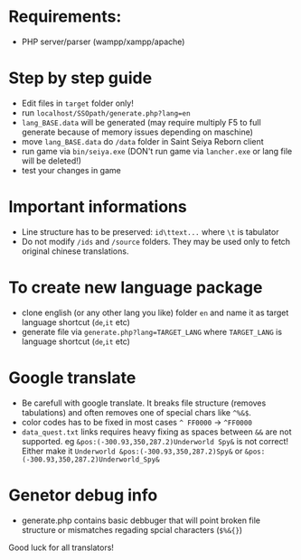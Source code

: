 # Requirements: 
- PHP server/parser (wampp/xampp/apache)

# Step by step guide
- Edit files in `target` folder only! 
- run `localhost/SSOpath/generate.php?lang=en`
- `lang_BASE.data` will be generated (may require multiply F5 to full generate because of memory issues depending on maschine)
- move `lang_BASE.data` do `/data` folder in Saint Seiya Reborn client
- run game via `bin/seiya.exe` (DON't run game via `lancher.exe` or lang file will be deleted!)
- test your changes in game

# Important informations
- Line structure has to be preserved: `id\ttext...` where `\t` is tabulator
- Do not modify `/ids` and `/source` folders. They may be used only to fetch original chinese translations.

# To create new language package
- clone english (or any other lang you like) folder `en` and name it as target language shortcut (`de`,`it` etc)
- generate file via `generate.php?lang=TARGET_LANG` where `TARGET_LANG` is language shortcut (`de`,`it` etc)

# Google translate
- Be carefull with google translate. It breaks file structure (removes tabulations) and often removes one of special chars like `^%&$`. 
- color codes has to be fixed in most cases `^ FF0000` -> `^FF0000`
- `data_quest.txt` links requires heavy fixing as spaces between `&&` are not supported. eg `&pos:(-300.93,350,287.2)Underworld Spy&` is not correct! Either make it `Underworld &pos:(-300.93,350,287.2)Spy&` or `&pos:(-300.93,350,287.2)Underworld_Spy&`

# Genetor debug info
- generate.php contains basic debbuger that will point broken file structure or mismatches regading spcial characters (`$%&{}`) 

Good luck for all translators!
